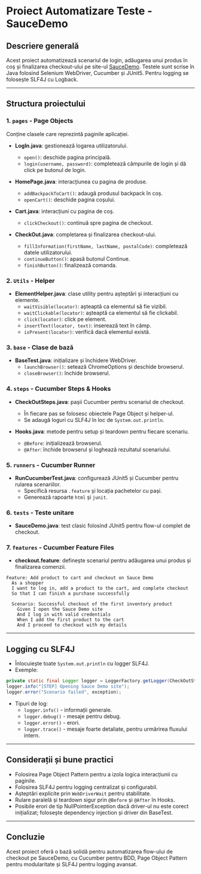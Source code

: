 # Proiect Automatizare Teste - SauceDemo

## Descriere generală

Acest proiect automatizează scenariul de login, adăugarea unui produs în coș și finalizarea checkout-ului pe site-ul [SauceDemo](https://www.saucedemo.com/). Testele sunt scrise în Java folosind Selenium WebDriver, Cucumber și JUnit5. Pentru logging se folosește SLF4J cu Logback.

---

## Structura proiectului

### 1. `pages` - Page Objects

Conține clasele care reprezintă paginile aplicației.

- **LogIn.java**: gestionează logarea utilizatorului.

  - `open()`: deschide pagina principală.
  - `login(username, password)`: completează câmpurile de login și dă click pe butonul de login.

- **HomePage.java**: interacțiunea cu pagina de produse.

  - `addBackpackToCart()`: adaugă produsul backpack în coș.
  - `openCart()`: deschide pagina coșului.

- **Cart.java**: interacțiuni cu pagina de coș.

  - `clickCheckout()`: continuă spre pagina de checkout.

- **CheckOut.java**: completarea și finalizarea checkout-ului.

  - `fillInformation(firstName, lastName, postalCode)`: completează datele utilizatorului.
  - `continueButton()`: apasă butonul Continue.
  - `finishButton()`: finalizează comanda.

### 2. `Utils` - Helper

- **ElementHelper.java**: clase utility pentru așteptări și interacțiuni cu elemente.
  - `waitVisible(locator)`: așteaptă ca elementul să fie vizibil.
  - `waitClickable(locator)`: așteaptă ca elementul să fie clickabil.
  - `click(locator)`: click pe element.
  - `insertText(locator, text)`: inserează text în câmp.
  - `isPresent(locator)`: verifică dacă elementul există.

### 3. `base` - Clase de bază

- **BaseTest.java**: inițializare și închidere WebDriver.
  - `launchBrowser()`: setează ChromeOptions și deschide browserul.
  - `closeBrowser()`: închide browserul.

### 4. `steps` - Cucumber Steps & Hooks

- **CheckOutSteps.java**: pașii Cucumber pentru scenariul de checkout.

  - În fiecare pas se folosesc obiectele Page Object și helper-ul.
  - Se adaugă loguri cu SLF4J în loc de `System.out.println`.

- **Hooks.java**: metode pentru setup și teardown pentru fiecare scenariu.

  - `@Before`: inițializează browserul.
  - `@After`: închide browserul și loghează rezultatul scenariului.

### 5. `runners` - Cucumber Runner

- **RunCucumberTest.java**: configurează JUnit5 și Cucumber pentru rularea scenariilor.
  - Specifică resursa `.feature` și locația pachetelor cu pași.
  - Generează rapoarte `html` și `junit`.

### 6. `tests` - Teste unitare

- **SauceDemo.java**: test clasic folosind JUnit5 pentru flow-ul complet de checkout.

### 7. `features` - Cucumber Feature Files

- **checkout.feature**: definește scenariul pentru adăugarea unui produs și finalizarea comenzii.

```
Feature: Add product to cart and checkout on Sauce Demo
  As a shopper
  I want to log in, add a product to the cart, and complete checkout
  So that I can finish a purchase successfully

  Scenario: Successful checkout of the first inventory product
    Given I open the Sauce Demo site
    And I log in with valid credentials
    When I add the first product to the cart
    And I proceed to checkout with my details
```

---

## Logging cu SLF4J

- Înlocuiește toate `System.out.println` cu logger SLF4J.
- Exemple:

```java
private static final Logger logger = LoggerFactory.getLogger(CheckOutSteps.class);
logger.info("[STEP] Opening Sauce Demo site");
logger.error("Scenario failed", exception);
```

- Tipuri de log:
  - `logger.info()` - informații generale.
  - `logger.debug()` - mesaje pentru debug.
  - `logger.error()` - erori.
  - `logger.trace()` - mesaje foarte detaliate, pentru urmărirea fluxului intern.

---

## Considerații și bune practici

- Folosirea Page Object Pattern pentru a izola logica interacțiunii cu paginile.
- Folosirea SLF4J pentru logging centralizat și configurabil.
- Așteptări explicite prin `WebDriverWait` pentru stabilitate.
- Rulare paralelă și teardown sigur prin `@Before` și `@After` în Hooks.
- Posibile erori de tip NullPointerException dacă driver-ul nu este corect inițializat; folosește dependency injection și driver din BaseTest.

---

## Concluzie

Acest proiect oferă o bază solidă pentru automatizarea flow-ului de checkout pe SauceDemo, cu Cucumber pentru BDD, Page Object Pattern pentru modularitate și SLF4J pentru logging avansat.


